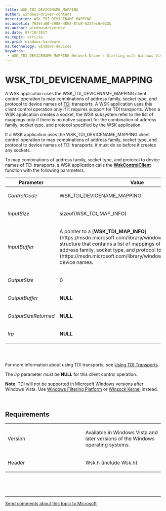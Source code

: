 ```yaml
---
title: WSK_TDI_DEVICENAME_MAPPING
author: windows-driver-content
description: WSK_TDI_DEVICENAME_MAPPING
ms.assetid: 7636fa80-3908-4808-8fb8-6227ec6e023b
ms.author: windowsdriverdev 
ms.date: 07/18/2017 
ms.topic: article 
ms.prod: windows-hardware 
ms.technology: windows-devices 
keywords:
 - WSK_TDI_DEVICENAME_MAPPING Network Drivers Starting with Windows Vista
---
```


# WSK\_TDI\_DEVICENAME\_MAPPING


A WSK application uses the WSK\_TDI\_DEVICENAME\_MAPPING client control operation to map combinations of address family, socket type, and protocol to device names of [TDI](https://msdn.microsoft.com/library/windows/hardware/ff565094) transports. A WSK application uses this client control operation only if it requires support for TDI transports. When a WSK application creates a socket, the WSK subsystem refer to the list of mappings only if there is no native support for the combination of address family, socket type, and protocol specified by the WSK application.

If a WSK application uses the WSK\_TDI\_DEVICENAME\_MAPPING client control operation to map combinations of address family, socket type, and protocol to device names of TDI transports, it must do so before it creates any sockets.

To map combinations of address family, socket type, and protocol to device names of TDI transports, a WSK application calls the [**WskControlClient**](https://msdn.microsoft.com/library/windows/hardware/ff571126) function with the following parameters.

<table>
<colgroup>
<col width="50%" />
<col width="50%" />
</colgroup>
<thead>
<tr class="header">
<th>Parameter</th>
<th>Value</th>
</tr>
</thead>
<tbody>
<tr class="odd">
<td><p><em>ControlCode</em></p></td>
<td><p>WSK_TDI_DEVICENAME_MAPPING</p></td>
</tr>
<tr class="even">
<td><p><em>InputSize</em></p></td>
<td><p>sizeof(WSK_TDI_MAP_INFO)</p></td>
</tr>
<tr class="odd">
<td><p><em>InputBuffer</em></p></td>
<td><p>A pointer to a [<strong>WSK_TDI_MAP_INFO</strong>](https://msdn.microsoft.com/library/windows/hardware/ff571192) structure that contains a list of mappings of combinations of address family, socket type, and protocol to [TDI](https://msdn.microsoft.com/library/windows/hardware/ff565091) device names.</p></td>
</tr>
<tr class="even">
<td><p><em>OutputSize</em></p></td>
<td><p>0</p></td>
</tr>
<tr class="odd">
<td><p><em>OutputBuffer</em></p></td>
<td><p><strong>NULL</strong></p></td>
</tr>
<tr class="even">
<td><p><em>OutputSizeReturned</em></p></td>
<td><p><strong>NULL</strong></p></td>
</tr>
<tr class="odd">
<td><p><em>Irp</em></p></td>
<td><p><strong>NULL</strong></p></td>
</tr>
</tbody>
</table>

 

```

```

For more information about using TDI transports, see [Using TDI Transports](https://msdn.microsoft.com/library/windows/hardware/ff571015).

The *Irp* parameter must be **NULL** for this client control operation.

**Note**  TDI will not be supported in Microsoft Windows versions after Windows Vista. Use [Windows Filtering Platform](https://msdn.microsoft.com/library/windows/hardware/ff571068) or [Winsock Kernel](https://msdn.microsoft.com/library/windows/hardware/ff571083) instead.

 

Requirements
------------

<table>
<colgroup>
<col width="50%" />
<col width="50%" />
</colgroup>
<tbody>
<tr class="odd">
<td><p>Version</p></td>
<td><p>Available in Windows Vista and later versions of the Windows operating systems.</p></td>
</tr>
<tr class="even">
<td><p>Header</p></td>
<td>Wsk.h (include Wsk.h)</td>
</tr>
</tbody>
</table>

 

 


--------------------
[Send comments about this topic to Microsoft](mailto:wsddocfb@microsoft.com?subject=Documentation%20feedback%20%5Bnetvista\netvista%5D:%20WSK_TDI_DEVICENAME_MAPPING%20%20RELEASE:%20%287/5/2017%29&body=%0A%0APRIVACY%20STATEMENT%0A%0AWe%20use%20your%20feedback%20to%20improve%20the%20documentation.%20We%20don't%20use%20your%20email%20address%20for%20any%20other%20purpose,%20and%20we'll%20remove%20your%20email%20address%20from%20our%20system%20after%20the%20issue%20that%20you're%20reporting%20is%20fixed.%20While%20we're%20working%20to%20fix%20this%20issue,%20we%20might%20send%20you%20an%20email%20message%20to%20ask%20for%20more%20info.%20Later,%20we%20might%20also%20send%20you%20an%20email%20message%20to%20let%20you%20know%20that%20we've%20addressed%20your%20feedback.%0A%0AFor%20more%20info%20about%20Microsoft's%20privacy%20policy,%20see%20http://privacy.microsoft.com/default.aspx. "Send comments about this topic to Microsoft")


